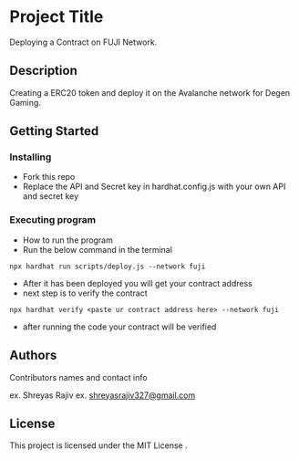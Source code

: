# Project Title

Deploying a Contract on FUJI Network.

## Description

Creating  a ERC20 token and deploy it on the Avalanche network for Degen Gaming.

## Getting Started

### Installing

* Fork this repo
* Replace the API and Secret key in hardhat.config.js with your own API and secret key

### Executing program

* How to run the program
* Run the below command in the terminal
```
npx hardhat run scripts/deploy.js --network fuji
```
* After it has been deployed you will get your contract address
* next step is to verify the contract
 ```
 npx hardhat verify <paste ur contract address here> --network fuji
```
* after running the code your contract will be verified



## Authors

Contributors names and contact info

ex. Shreyas Rajiv 
ex. shreyasrajiv327@gmail.com


## License

This project is licensed under the MIT License .

